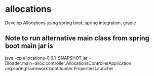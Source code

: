 # allocations
Develop Allocations using spring boot, spring integration, gradle

Note to run alternative main class from spring boot main jar is
------------------------------------------------------------------------------------------------------
java -cp allocations-0.0.1-SNAPSHOT.jar -Dloader.main=alloc.controller.AllocationsControllerApplication  org.springframework.boot.loader.PropertiesLauncher
